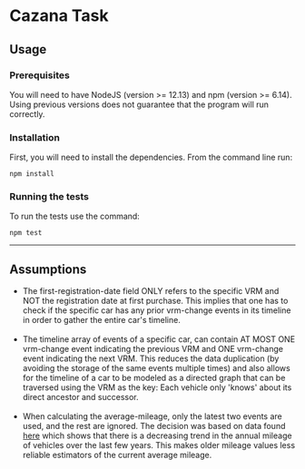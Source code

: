 # Cazana Task

## Usage
### Prerequisites
You will need to have NodeJS (version >= 12.13) and npm (version >= 6.14). Using previous
versions does not guarantee that the program will run correctly.

### Installation
First, you will need to install the dependencies. From the command line run:
```shell
npm install
```

### Running the tests
To run the tests use the command:
```shell
npm test
```


***
## Assumptions

* The first-registration-date field ONLY refers to the specific VRM and NOT the registration
  date at first purchase. This implies that one has to check if the specific car has any
  prior vrm-change events in its timeline in order to gather the entire car's timeline.
  <br/>
  <br/>
* The timeline array of events of a specific car, can contain AT MOST ONE vrm-change event
  indicating the previous VRM and ONE vrm-change event indicating the next VRM. This reduces
  the data duplication (by avoiding the storage of the same events multiple times) and also
  allows for the timeline of a car to be modeled as a directed graph that can be traversed
  using the VRM as the key: Each vehicle only 'knows' about its direct ancestor and successor.
  <br>
  <br>
* When calculating the average-mileage, only the latest two events are used, and the rest are 
 ignored. The decision was based on data found 
  [here](https://www.bymiles.co.uk/insure/magazine/mot-data-research-and-analysis/) which shows
  that there is a decreasing trend in the annual mileage of vehicles over the last few years.
  This makes older mileage values less reliable estimators of the current average mileage.
